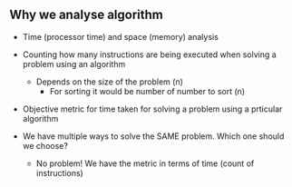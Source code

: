 ## Why we analyse algorithm
- Time (processor time) and space (memory) analysis
- Counting how many instructions are being executed when solving a problem using an algorithm
    - Depends on the size of the problem (n)
        - For sorting it would be number of number to sort (n)

- Objective metric for time taken for solving a problem using a prticular algorithm
- We have multiple ways to solve the SAME problem. Which one should we choose?
    - No problem! We have the metric in terms of time (count of instructions)
